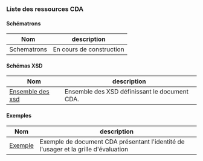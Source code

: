 ### Liste des ressources CDA

#### Schématrons

| Nom  | description |
| --- | --- |
| Schematrons | En cours de construction |

#### Schémas XSD

| Nom  | description |
| --- | --- |
| <a href="https://github.com/ansforge/TestContenuCDA/tree/main/infrastructure/cda">Ensemble des xsd</a> | Ensemble des XSD définissant le document CDA. |

#### Exemples

| Nom  | description |
| --- | --- |
| [Exemple](exemple_v0.4.xml) | Exemple de document CDA présentant l'identité de l'usager et la grille d'évaluation |